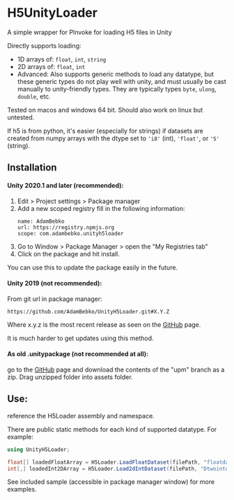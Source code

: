 # H5UnityLoader
A simple wrapper for PInvoke for loading H5 files in Unity

Directly supports loading:

* 1D arrays of: `float`, `int`, `string`
* 2D arrays of: `float`, `int`
* Advanced: Also supports generic methods to load any datatype, but these generic types do not play well with unity, and must usually be cast manually to unity-friendly types. They are typically types `byte`, `ulong`, `double`, etc.

Tested on macos and windows 64 bit. Should also work on linux but untested.

If h5 is from python, it's easier (especially for strings) if datasets are created from numpy arrays with the dtype set to `'i8'` (int), `'float'`, or `'S'` (string).

## Installation
 
#### Unity 2020.1 and later (recommended):
 
1. Edit > Project settings > Package manager
2. Add a new scoped registry fill in the following information:
    ```text
    name: AdamBebko
    url: https://registry.npmjs.org
    scope: com.adambebko.unityh5loader
    ```
3. Go to Window > Package Manager > open the "My Registries tab"
4. Click on the package and hit install.
 
You can use this to update the package easily in the future.
 
#### Unity 2019 (not recommended):
 
From git url in package manager: 
 ```text
https://github.com/AdamBebko/UnityH5Loader.git#X.Y.Z
```

Where x.y.z is the most recent release as seen on the [GitHub](https://github.com/AdamBebko/UnityH5Loader) page.

It is much harder to get updates using this method.

#### As old .unitypackage (not recommended at all):
 
go to the [GitHub](https://github.com/BioMotionLab/UnityPDFDisplay) page and download the contents of the "upm" branch as a zip. Drag unzipped folder into assets folder.

## Use:

reference the H5Loader assembly and namespace.

There are public static methods for each kind of supported datatype. For example:

```c#
using UnityH5Loader;

float[] loadedFloatArray = H5Loader.LoadFloatDataset(filePath, "floatdatasetname");
int[,] loadedInt2DArray = H5Loader.Load2dIntDataset(filePath, "Dtwointdatasetname");
```

See included sample (accessible in package manager window) for more examples.